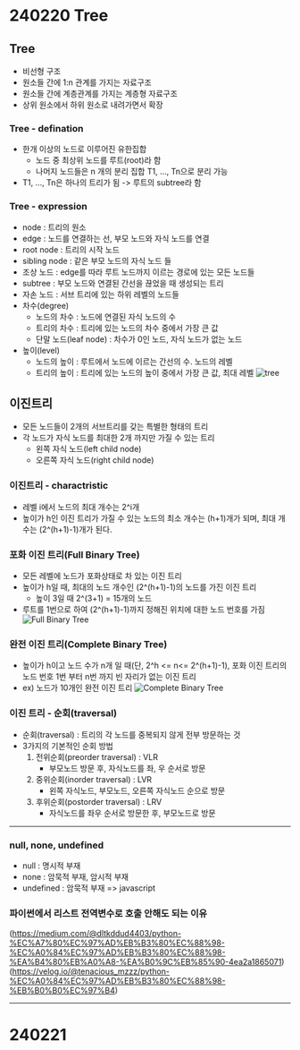 # 240220 Tree

## Tree
- 비선형 구조
- 원소들 간에 1:n 관계를 가지는 자료구조
- 원소들 간에 계층관계를 가지는 계층형 자료구조
- 상위 원소에서 하위 원소로 내려가면서 확장


### Tree - defination
- 한개 이상의 노드로 이루어진 유한집합
    - 노드 중 최상위 노드를 루트(root)라 함
    - 나머지 노드들은 n 개의 분리 집합 T1, ..., Tn으로 분리 가능
- T1, ..., Tn은 하나의 트리가 됨 -> 루트의 subtree라 함

### Tree - expression
- node : 트리의 원소
- edge : 노드를 연결하는 선, 부모 노드와 자식 노드를 연결
- root node : 트리의 시작 노드 
- sibling node : 같은 부모 노드의 자식 노드 들
- 조상 노드 : edge를 따라 루트 노드까지 이르는 경로에 있는 모든 노드들
- subtree : 부모 노드와 연결된 간선을 끊었을 때 생성되는 트리
- 자손 노드 : 서브 트리에 있는 하위 레벨의 노드들
- 차수(degree)
    - 노드의 차수 : 노드에 연결된 자식 노드의 수
    - 트리의 차수 : 트리에 있는 노드의 차수 중에서 가장 큰 값
    - 단말 노드(leaf node) : 차수가 0인 노드, 자식 노드가 없는 노드
- 높이(level)
    - 노드의 높이 : 루트에서 노드에 이르는 간선의 수. 노드의 레벨
    - 트리의 높이 : 트리에 있는 노드의 높이 중에서 가장 큰 값, 최대 레벨
![tree](https://github.com/daegi0923/daegi0923/assets/156268579/0a5f177d-4de9-4010-a3c1-0599c4a5788b)

## 이진트리
- 모든 노드들이 2개의 서브트리를 갖는 특별한 형태의 트리
- 각 노드가 자식 노드를 최대한 2개 까지만 가질 수 있는 트리
    - 왼쪽 자식 노드(left child node)
    - 오른쪽 자식 노드(right child node)

### 이진트리 - charactristic
- 레벨 i에서 노드의 최대 개수는 2^i개
- 높이가 h인 이진 트리가 가질 수 있는 노드의 최소 개수는 (h+1)개가 되며, 최대 개수는 (2^(h+1)-1)개가 된다.

### 포화 이진 트리(Full Binary Tree)
- 모든 레벨에 노드가 포화상태로 차 있는 이진 트리
- 높이가 h일 때, 최대의 노드 개수인 (2^(h+1)-1)의 노드를 가진 이진 트리
    - 높이 3일 때 2^(3+1) = 15개의 노드
- 루트를 1번으로 하여 (2^(h+1)-1)까지 정해진 위치에 대한 노드 번호를 가짐
![Full Binary Tree](https://github.com/daegi0923/daegi0923/assets/156268579/18600b46-ccac-4191-b78e-6bfd29b0ab65)

### 완전 이진 트리(Complete Binary Tree)
- 높이가 h이고 노드 수가 n개 일 때(단, 2^h <= n<= 2^(h+1)-1), 포화 이진 트리의 노드 번호 1번 부터 n번 까지 빈 자리가 없는 이진 트리
- ex) 노드가 10개인 완전 이진 트리
![Complete Binary Tree](https://github.com/daegi0923/daegi0923/assets/156268579/acf5e471-ed0b-4213-a4d9-982ac8568e73)

### 이진 트리 - 순회(traversal)
- 순회(traversal) : 트리의 각 노드를 중복되지 않게 전부 방문하는 것
- 3가지의 기본적인 순회 방법
    1. 전위순회(preorder traversal) : VLR
        - 부모노드 방문 후, 자식노드를 좌, 우 순서로 방문
    1. 중위순회(inorder traversal) : LVR
        - 왼쪽 자식노드, 부모노드, 오른쪽 자식노드 순으로 방문
    1. 후위순회(postorder traversal) : LRV
        - 자식노드를 좌우 순서로 방문한 후, 부모노드로 방문


---
### null, none, undefined
- null : 명시적 부재
- none : 암묵적 부재, 암시적 부재
- undefined : 암묵적 부재 => javascript

### 파이썬에서 리스트 전역변수로 호출 안해도 되는 이유
(https://medium.com/@dltkddud4403/python-%EC%A7%80%EC%97%AD%EB%B3%80%EC%88%98-%EC%A0%84%EC%97%AD%EB%B3%80%EC%88%98-%EA%B4%80%EB%A0%A8-%EA%B0%9C%EB%85%90-4ea2a1865071)
(https://velog.io/@tenacious_mzzz/python-%EC%A0%84%EC%97%AD%EB%B3%80%EC%88%98-%EB%B0%B0%EC%97%B4)

---
# 240221
